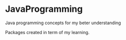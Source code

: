 # JavaProgramming
Java programming concepts for my beter understanding

Packages created in term of my learning.

